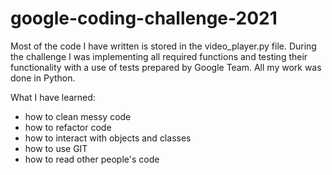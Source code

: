 # google-coding-challenge-2021

Most of the code I have written is stored in the video_player.py file. During the challenge I was implementing all required functions and testing their functionality 
with a use of tests prepared by Google Team. All my work was done in Python.

What I have learned:
- how to clean messy code
- how to refactor code
- how to interact with objects and classes
- how to use GIT
- how to read other people's code
